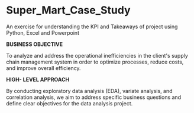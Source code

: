 # Super_Mart_Case_Study
An exercise for understanding the KPI and Takeaways of project using Python, Excel and Powerpoint


**BUSINESS OBJECTIVE**

To analyze and address the operational inefficiencies in the client's supply chain management system in order to optimize processes, 
reduce costs, and improve overall efficiency.

**HIGH- LEVEL APPROACH**

By conducting exploratory data analysis (EDA), variate analysis, and correlation analysis, we aim to address specific business 
questions and define clear objectives for the data analysis project.
